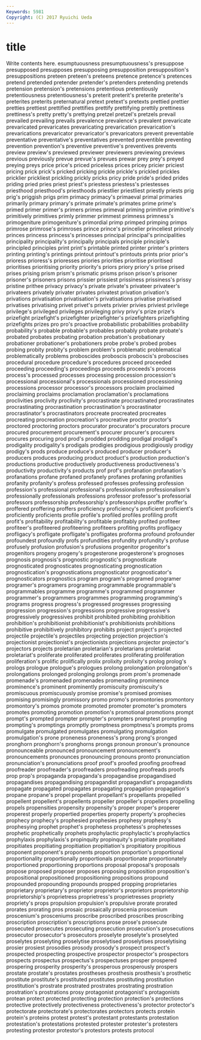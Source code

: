 ```yaml
---
Keywords: 5981 
Copyright: (C) 2017 Ryuichi Ueda
---
```


# title

Write contents here.
esumptuousness presumptuousness's presuppose presupposed presupposes
presupposing presupposition presupposition's presuppositions preteen preteen's preteens pretence pretence's pretences
pretend pretended pretender pretender's pretenders pretending pretends pretension pretension's pretensions
pretentious pretentiously pretentiousness pretentiousness's preterit preterit's preterite preterite's preterites preterits
preternatural pretext pretext's pretexts prettied prettier pretties prettiest prettified prettifies
prettify prettifying prettily prettiness prettiness's pretty pretty's prettying pretzel pretzel's
pretzels prevail prevailed prevailing prevails prevalence prevalence's prevalent prevaricate prevaricated
prevaricates prevaricating prevarication prevarication's prevarications prevaricator prevaricator's prevaricators prevent preventable
preventative preventative's preventatives prevented preventible preventing prevention prevention's preventive preventive's
preventives prevents preview preview's previewed previewer previewers previewing previews previous
previously prevue prevue's prevues prewar prey prey's preyed preying preys
price price's priced priceless prices pricey pricier priciest pricing prick
prick's pricked pricking prickle prickle's prickled prickles pricklier prickliest prickling
prickly pricks pricy pride pride's prided prides priding pried pries
priest priest's priestess priestess's priestesses priesthood priesthood's priesthoods priestlier priestliest
priestly priests prig prig's priggish prigs prim primacy primacy's primaeval
primal primaries primarily primary primary's primate primate's primates prime prime's
primed primer primer's primers primes primeval priming primitive primitive's primitively
primitives primly primmer primmest primness primness's primogeniture primogeniture's primordial primp
primped primping primps primrose primrose's primroses prince prince's princelier princeliest
princely princes princess princess's princesses principal principal's principalities principality principality's
principally principals principle principle's principled principles print print's printable printed
printer printer's printers printing printing's printings printout printout's printouts prints
prior prior's prioress prioress's prioresses priories priorities prioritise prioritised prioritises
prioritising priority priority's priors priory priory's prise prised prises prising
prism prism's prismatic prisms prison prison's prisoner prisoner's prisoners prisons
prissier prissiest prissiness prissiness's prissy pristine prithee privacy privacy's private
private's privateer privateer's privateers privately privater privates privatest privation privation's
privations privatisation privatisation's privatisations privatise privatised privatises privatising privet privet's
privets privier privies priviest privilege privilege's privileged privileges privileging privy
privy's prize prize's prizefight prizefight's prizefighter prizefighter's prizefighters prizefighting prizefights
prizes pro pro's proactive probabilistic probabilities probability probability's probable probable's
probables probably probate probate's probated probates probating probation probation's probationary
probationer probationer's probationers probe probe's probed probes probing probity probity's
problem problem's problematic problematical problematically problems proboscides proboscis proboscis's proboscises
procedural procedure procedure's procedures proceed proceeded proceeding proceeding's proceedings proceeds
proceeds's process process's processed processes processing procession procession's processional processional's
processionals processioned processioning processions processor processor's processors proclaim proclaimed proclaiming
proclaims proclamation proclamation's proclamations proclivities proclivity proclivity's procrastinate procrastinated procrastinates
procrastinating procrastination procrastination's procrastinator procrastinator's procrastinators procreate procreated procreates procreating
procreation procreation's procreative proctor proctor's proctored proctoring proctors procurator procurator's
procurators procure procured procurement procurement's procurer procurer's procurers procures procuring
prod prod's prodded prodding prodigal prodigal's prodigality prodigality's prodigals prodigies
prodigious prodigiously prodigy prodigy's prods produce produce's produced producer producer's
producers produces producing product product's production production's productions productive productively
productiveness productiveness's productivity productivity's products prof prof's profanation profanation's profanations
profane profaned profanely profanes profaning profanities profanity profanity's profess professed
professes professing profession profession's professional professional's professionalism professionalism's professionally professionals
professions professor professor's professorial professors professorship professorship's professorships proffer proffer's
proffered proffering proffers proficiency proficiency's proficient proficient's proficiently proficients profile
profile's profiled profiles profiling profit profit's profitability profitability's profitable profitably
profited profiteer profiteer's profiteered profiteering profiteers profiting profits profligacy profligacy's
profligate profligate's profligates proforma profound profounder profoundest profoundly profs profundities
profundity profundity's profuse profusely profusion profusion's profusions progenitor progenitor's progenitors
progeny progeny's progesterone progesterone's prognoses prognosis prognosis's prognostic prognostic's prognosticate
prognosticated prognosticates prognosticating prognostication prognostication's prognostications prognosticator prognosticator's prognosticators prognostics
program program's programed programer programer's programers programing programmable programmable's programmables
programme programme's programmed programmer programmer's programmers programmes programming programming's programs
progress progress's progressed progresses progressing progression progression's progressions progressive progressive's
progressively progressives prohibit prohibited prohibiting prohibition prohibition's prohibitionist prohibitionist's prohibitionists
prohibitions prohibitive prohibitively prohibitory prohibits project project's projected projectile projectile's
projectiles projecting projection projection's projectionist projectionist's projectionists projections projector projector's
projectors projects proletarian proletarian's proletarians proletariat proletariat's proliferate proliferated proliferates
proliferating proliferation proliferation's prolific prolifically prolix prolixity prolixity's prolog prolog's
prologs prologue prologue's prologues prolong prolongation prolongation's prolongations prolonged prolonging
prolongs prom prom's promenade promenade's promenaded promenades promenading prominence prominence's
prominent prominently promiscuity promiscuity's promiscuous promiscuously promise promise's promised promises
promising promisingly promissory promo promo's promontories promontory promontory's promos promote
promoted promoter promoter's promoters promotes promoting promotion promotion's promotional promotions
prompt prompt's prompted prompter prompter's prompters promptest prompting prompting's promptings
promptly promptness promptness's prompts proms promulgate promulgated promulgates promulgating promulgation
promulgation's prone proneness proneness's prong prong's pronged pronghorn pronghorn's pronghorns
prongs pronoun pronoun's pronounce pronounceable pronounced pronouncement pronouncement's pronouncements pronounces
pronouncing pronouns pronto pronunciation pronunciation's pronunciations proof proof's proofed proofing
proofread proofreader proofreader's proofreaders proofreading proofreads proofs prop prop's propaganda
propaganda's propagandise propagandised propagandises propagandising propagandist propagandist's propagandists propagate propagated
propagates propagating propagation propagation's propane propane's propel propellant propellant's propellants
propelled propellent propellent's propellents propeller propeller's propellers propelling propels propensities
propensity propensity's proper proper's properer properest properly propertied properties property
property's prophecies prophecy prophecy's prophesied prophesies prophesy prophesy's prophesying prophet
prophet's prophetess prophetess's prophetesses prophetic prophetically prophets prophylactic prophylactic's prophylactics
prophylaxis prophylaxis's propinquity propinquity's propitiate propitiated propitiates propitiating propitiation propitiation's
propitiatory propitious proponent proponent's proponents proportion proportion's proportional proportionality proportionally
proportionals proportionate proportionately proportioned proportioning proportions proposal proposal's proposals propose
proposed proposer proposes proposing proposition proposition's propositional propositioned propositioning propositions
propound propounded propounding propounds propped propping proprietaries proprietary proprietary's proprietor
proprietor's proprietors proprietorship proprietorship's proprietress proprietress's proprietresses propriety propriety's props
propulsion propulsion's propulsive prorate prorated prorates prorating pros prosaic prosaically
proscenia proscenium proscenium's prosceniums proscribe proscribed proscribes proscribing proscription proscription's
proscriptions prose prose's prosecute prosecuted prosecutes prosecuting prosecution prosecution's prosecutions
prosecutor prosecutor's prosecutors proselyte proselyte's proselyted proselytes proselyting proselytise proselytised
proselytises proselytising prosier prosiest prosodies prosody prosody's prospect prospect's prospected
prospecting prospective prospector prospector's prospectors prospects prospectus prospectus's prospectuses prosper
prospered prospering prosperity prosperity's prosperous prosperously prospers prostate prostate's prostates
prostheses prosthesis prosthesis's prosthetic prostitute prostitute's prostituted prostitutes prostituting prostitution
prostitution's prostrate prostrated prostrates prostrating prostration prostration's prostrations prosy protagonist
protagonist's protagonists protean protect protected protecting protection protection's protections protective
protectively protectiveness protectiveness's protector protector's protectorate protectorate's protectorates protectors protects
protein protein's proteins protest protest's protestant protestants protestation protestation's protestations
protested protester protester's protesters protesting protestor protestor's protestors protests protocol
